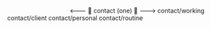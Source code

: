 ⠀⠀⠀⠀⠀⠀⠀⠀⠀⠀⠀⠀⠀⠀<--- 👨 contact (one) 👷 --->
contact/working
contact/client
contact/personal
contact/routine